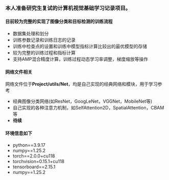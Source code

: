 ### 本人准备研究生复试的计算机视觉基础学习记录项目。
#### 目前较为完整的实现了图像分类和目标检测的训练流程
- 数据集处理和划分
- 训练参数记录和训练日志的记录
- 训练中检查点的设置和训练中模型指标计算比较出的最优模型的存储
- 较为完整的训练过程和指标计算
- 支持AMP混合精度计算，训练过程动态学习率调整，梯度缩放等操作
#### 网络文件相关
网络文件位于**Project/utils/Net**，均是自己实现的经典网络和模块，用于学习参考
- 经典图像分类网络(如ResNet，GoogLeNet，VGGNet，MobileNet等)
- 自己实现的各种注意力机制，如SelfAttention2D，SpatialAttention，CBAM等
- **待续**
#### 环境信息如下
- python==3.9.17
- numpy==1.25.2
- torch==2.0.0+cu118
- torchvision=0.15.1+cu118
- tensorboard==2.15.1
- numpy==1.25.2